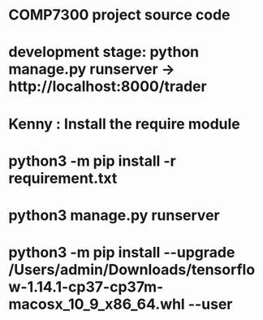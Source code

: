 # COMP7300 project source code
# development stage: python manage.py runserver -> http://localhost:8000/trader
# Kenny : Install the require module
# python3 -m pip install -r requirement.txt       
# python3 manage.py runserver
#
# python3 -m pip install --upgrade /Users/admin/Downloads/tensorflow-1.14.1-cp37-cp37m-macosx_10_9_x86_64.whl --user

